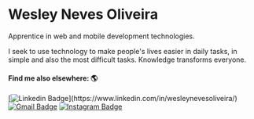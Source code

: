 # Wesley Neves Oliveira
Apprentice in web and mobile development technologies.

I seek to use technology to make people's lives easier in daily tasks, in simple and also the most difficult tasks. Knowledge transforms everyone.

#### Find me also elsewhere:  🌎
[![Linkedin Badge](https://img.shields.io/badge/-LinkedIn-blue?style=flat-square&logo=Linkedin&logoColor=white&link=h[https://www.linkedin.com/in/wesleynevesoliveira/](https://www.linkedin.com/in/wesleynevesoliveira/)/)](https://www.linkedin.com/in/wesleynevesoliveira/) [![Gmail Badge](https://img.shields.io/badge/-wesley.neves.oliveira@gmail.com-FF0000?style=flat-square&labelColor=FF0000&logo=gmail&logoColor=white&link=mailto:wesley.neves.oliveira@gmail.com)](mailto:wesley.neves.oliveira@gmail.com)  [![Instagram Badge](https://img.shields.io/badge/-Instagram-violet?style=flat-square&logo=Instagram&logoColor=white&link=https://www.instagram.com/__wesleyneves/)](https://www.instagram.com/__wesleyneves/) 
